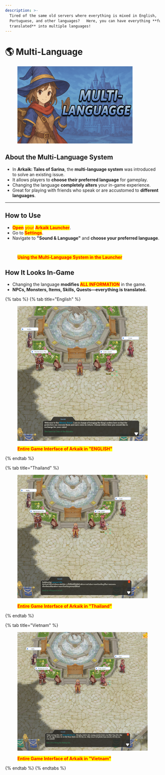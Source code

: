 ```yaml
---
description: >-
  Tired of the same old servers where everything is mixed in English,
  Portuguese, and other languages?   Here, you can have everything **fully
  translated** into multiple languages!
---
```


# 🌎 Multi-Language

<figure><img src="../.gitbook/assets/image (28) (1).png" alt="" width="375"><figcaption></figcaption></figure>

## **About the Multi-Language System**

* In **Arkaik: Tales of Sarina**, the **multi-language system** was introduced to solve an existing issue.
* It allows players to **choose their preferred language** for gameplay.
* Changing the language **completely alters** your in-game experience.
* Great for playing with friends who speak or are accustomed to **different languages**.

***

## **How to Use**

* <mark style="color:red;">**Open**</mark> <mark style="color:red;"></mark><mark style="color:red;">your</mark> <mark style="color:red;"></mark><mark style="color:red;">**Arkaik Launcher**</mark>.
* Go to <mark style="color:red;">**Settings**</mark>.
* Navigate to **"Sound & Language"** and **choose your preferred language**.

<figure><img src="../.gitbook/assets/44434.gif" alt=""><figcaption><p><mark style="color:red;"><strong>Using the Multi-Language System in the Launcher</strong></mark></p></figcaption></figure>

## **How It Looks In-Game**

* Changing the language **modifies&#x20;**<mark style="color:red;">**ALL INFORMATION**</mark> in the game.
* **NPCs, Monsters, Items, Skills, Quests—everything is translated.**

{% tabs %}
{% tab title="English" %}
<figure><img src="../.gitbook/assets/image (4) (1) (1) (1) (1) (1).png" alt=""><figcaption><p><mark style="color:red;"><strong>Entire Game Interface of Arkaik in "ENGLISH"</strong></mark></p></figcaption></figure>
{% endtab %}

{% tab title="Thailand" %}
<figure><img src="../.gitbook/assets/image (2) (1) (1) (1) (1) (1) (1).png" alt=""><figcaption><p><mark style="color:red;"><strong>Entire Game Interface of Arkaik in "Thailand"</strong></mark></p></figcaption></figure>
{% endtab %}

{% tab title="Vietnam" %}
<figure><img src="../.gitbook/assets/image (3) (1) (1) (1) (1) (1).png" alt=""><figcaption><p><mark style="color:red;"><strong>Entire Game Interface of Arkaik in "Vietnam"</strong></mark></p></figcaption></figure>
{% endtab %}
{% endtabs %}
